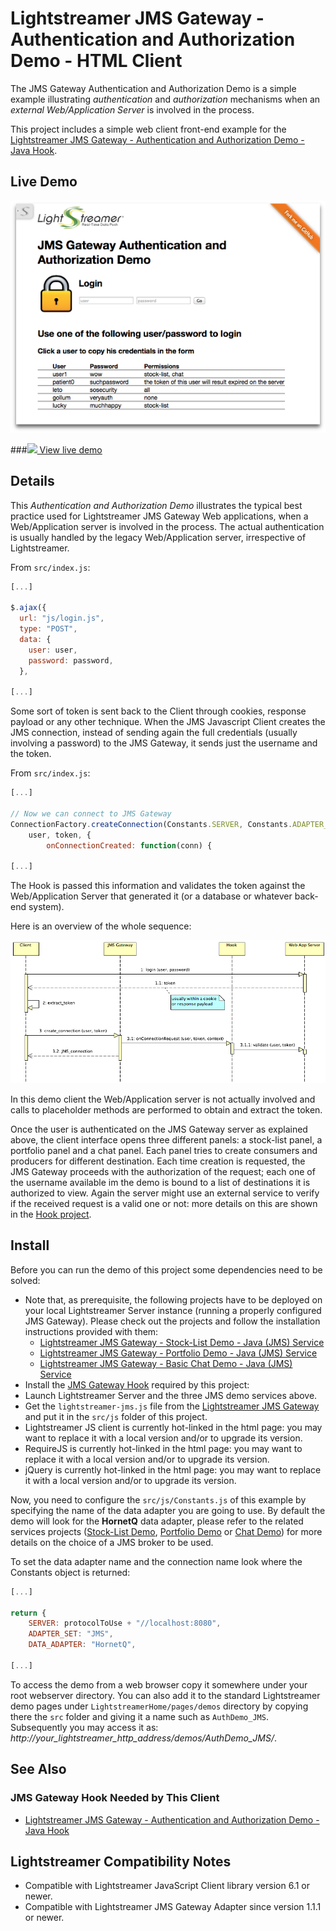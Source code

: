 # Lightstreamer JMS Gateway - Authentication and Authorization Demo - HTML Client

The JMS Gateway Authentication and Authorization Demo is a simple example illustrating *authentication* and *authorization* mechanisms when an
*external Web/Application Server* is involved in the process.

This project includes a simple web client front-end example for the [Lightstreamer JMS Gateway - Authentication and Authorization Demo - Java Hook](https://github.com/Weswit/Lightstreamer-JMS-example-Auth-hook-java).

## Live Demo

[![screenshot](screenshot.png)](http://demos.lightstreamer.com/JMSAuthDemo)

###[![](http://demos.lightstreamer.com/site/img/play.png) View live demo](http://demos.lightstreamer.com/JMSAuthDemo)

## Details

This *Authentication and Authorization Demo* illustrates the typical best practice used for Lightstreamer JMS Gateway Web applications, when a Web/Application server is involved in the process.
The actual authentication is usually handled by the legacy Web/Application server, irrespective of Lightstreamer.

From `src/index.js`:

```js
[...]

$.ajax({
  url: "js/login.js",
  type: "POST",
  data: {
    user: user,
    password: password,
  },

[...]
```

Some sort of token is sent back to the Client through cookies, response payload or any other technique.
When the JMS Javascript Client creates the JMS connection, instead of sending again the full credentials (usually involving a password) to
the JMS Gateway, it sends just the username and the token.

From `src/index.js`:

```js
[...]

// Now we can connect to JMS Gateway
ConnectionFactory.createConnection(Constants.SERVER, Constants.ADAPTER_SET, Constants.DATA_ADAPTER,
    user, token, {
        onConnectionCreated: function(conn) {

[...]
```

The Hook is passed this information and validates the token against the Web/Application Server that
generated it (or a database or whatever back-end system).

Here is an overview of the whole sequence:

![sequence diagram](sequence_diagram.png)

In this demo client the Web/Application server is not actually involved and calls to placeholder methods are performed to obtain and extract the token.

Once the user is authenticated on the JMS Gateway server as explained above, the client interface opens three different panels: a stock-list panel,
a portfolio panel and a chat panel. Each panel tries to create consumers and producers for different destination. Each time creation is requested,
the JMS Gateway proceeds with the authorization of the request; each one of the username available im the demo is bound to a list of destinations
it is authorized to view. Again the server might use an external service to verify if the received request is a valid one or not:
more details on this are shown in the [Hook project](https://github.com/Weswit/Lightstreamer-JMS-example-Auth-hook-java).


## Install

Before you can run the demo of this project some dependencies need to be solved:

* Note that, as prerequisite, the following projects have to be deployed on your local Lightstreamer Server instance (running a properly configured JMS Gateway). Please check out the projects and follow the installation instructions provided with them:
  * [Lightstreamer JMS Gateway - Stock-List Demo - Java (JMS) Service](https://github.com/Weswit/Lightstreamer-JMS-example-StockList-service-java)
  * [Lightstreamer JMS Gateway - Portfolio Demo - Java (JMS) Service](https://github.com/Weswit/Lightstreamer-JMS-example-Portfolio-service-java)
  * [Lightstreamer JMS Gateway - Basic Chat Demo - Java (JMS) Service](https://github.com/Weswit/Lightstreamer-JMS-example-Chat-service-java)
* Install the [JMS Gateway Hook](https://github.com/Weswit/Lightstreamer-JMS-example-Auth-hook-java) required by this project:
* Launch Lightstreamer Server and the three JMS demo services above.
* Get the `lightstreamer-jms.js` file from the [Lightstreamer JMS Gateway](http://download.lightstreamer.com/#jms) and put it in the `src/js` folder of this project.
* Lightstreamer JS client is currently hot-linked in the html page: you may want to replace it with a local version and/or to upgrade its version.
* RequireJS is currently hot-linked in the html page: you may want to replace it with a local version and/or to upgrade its version.
* jQuery is currently hot-linked in the html page: you may want to replace it with a local version and/or to upgrade its version.

Now, you need to configure the `src/js/Constants.js` of this example by specifying the name of the data adapter you are going to use.
By default the demo will look for the <b>HornetQ</b> data adapter, please refer to the related services projects ([Stock-List Demo](https://github.com/Weswit/Lightstreamer-JMS-example-StockList-service-java),
[Portfolio Demo](https://github.com/Weswit/Lightstreamer-JMS-example-Portfolio-service-java) or [Chat Demo](https://github.com/Weswit/Lightstreamer-JMS-example-Chat-service-java))
for more details on the choice of a JMS broker to be used.

To set the data adapter name and the connection name look where the Constants object is returned:

```js
[...]

return {
    SERVER: protocolToUse + "//localhost:8080",
    ADAPTER_SET: "JMS",
    DATA_ADAPTER: "HornetQ",

[...]
```

To access the demo from a web browser copy it somewhere under your root webserver directory. You can also add it to the standard Lightstreamer
demo pages under `LightstreamerHome/pages/demos` directory by copying there the `src` folder and giving it a name such as `AuthDemo_JMS`. Subsequently
you may access it as: <i>http://_your_lightstreamer_http_address_/demos/AuthDemo_JMS/</i>.

## See Also

### JMS Gateway Hook Needed by This Client

* [Lightstreamer JMS Gateway - Authentication and Authorization Demo - Java Hook](https://github.com/Weswit/Lightstreamer-JMS-example-Auth-hook-java)

## Lightstreamer Compatibility Notes

* Compatible with Lightstreamer JavaScript Client library version 6.1 or newer.
* Compatible with Lightstreamer JMS Gateway Adapter since version 1.1.1 or newer.
